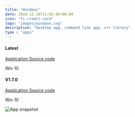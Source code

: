 ```yaml
---
title: "Windows"
date: 2018-12-28T11:02:05+06:00
icon: "ti-credit-card"
logo: "images/windows.svg"
description: "Desktop app, command line app, c++ library"
type : "apps"
---
```


<div class="row" >
    <div class="card border-danger mb-3 text-center col-lg-5 col-sm-6 mb-4 " style="min-width: 20%; margin-right:2%" >
        <h4 class="card-header text-center shadow">Latest</h4>
        <a href="https://github.com/zguoch/saltwatereos/releases/download/V1.7.2/swEOS_windows_.zip">
            Application
        </a>
        <a href="https://github.com/zguoch/saltwatereos/archive/V1.7.2.zip">
            Source code
        </a>
        <p class="mb-0">Win 10</p>
    </div>
    <div class="card border-warning mb-3 text-center col-lg-5 col-sm-6 mb-4" style="min-width: 20%">
        <h4 class="card-header text-center shadow">V1.7.0</h4>
        <a href="https://github.com/zguoch/saltwatereos/releases/download/V1.7.0/swEOS_windows_.zip">
            Application
        </a>
        <a href="https://github.com/zguoch/saltwatereos/archive/V1.7.0.zip">
            Source code
        </a>
        <p class="mb-0">Win 10</p>
    </div>
</div>

![App snapshot](../images/sweos_windows_en.png)